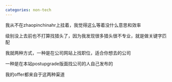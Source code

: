```yaml
---
categories: non-tech
---
```

我从不在zhaopinchinahr上挂着，我觉得这么等着没什么意思和效率

级别没上去前也不打算找猎头了，因为我发现很多猎头很不专业，就是做关键字匹配



我就两种方式，一种是在公司网站上找职位，适合你想去的公司

一种是在本站postupgrade版面找公司的人自己发布的

我的offer都来自于这两种渠道

